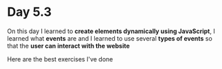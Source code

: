 # Day 5.3

On this day I learned to **create elements dynamically using JavaScript**, I learned what **events** are and I learned to use several **types of events** so that the **user can interact with the website**

Here are the best exercises I've done 
